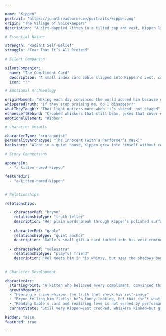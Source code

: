 ```yaml
---

name: "Kippen"  
portrait: "https://junothreadborne.me/portraits/kippen.png"
origin: "The Village of Voicekeepers"  
description: "A dirt-dappled kitten in a tilted cap and vest, Kippen lives as though the world were built to adore him. Compliments are his daily bread, and he beams as if joy were muscle memory. But when a single chime catches a deeper truth, he must learn that worth isn’t stitched in whiskers or hats—it’s found in being loved as himself."

# Essential Nature

strength: "Radiant Self-Belief"  
struggle: "Fear That It’s All Pretend"

# Silent Companion

silentCompanion:  
  name: "The Compliment Card"  
  description: "A small index card Gable slipped into Kippen’s vest, carrying the words: _‘You’re loved. That’s what matters.’_ It’s the one affirmation Kippen didn’t invent for himself, proof that joy can be real even when it isn’t performed."  
  icon: "🃏"

# Emotional Archaeology

originMoment: "Waking each day convinced the world adored him because no one had ever told him otherwise"  
whisperedTruth: "If they stop praising me, do I disappear?"  
whatTheyTaught: "That light matters more when it’s shared, not staged"  
echoesLeftBehind: "Crooked whiskers that still beam, jokes that cover doubt, moments where compliments become connection"  
emotionalElement: "Ribbon"

# Character Details

characterType: "protagonist"  
personalityArchetype: "The Innocent (with a Performer’s mask)"  
backstory: "Alone in a quiet house, Kippen grew into himself without correction, buoyed by the memory of someone who once adored him. The Village of Voicekeepers met him with endless compliments, and he wore them like armor. When one chime whispered a harsher truth, the illusion cracked. With Brynn’s honesty and Gable’s card, he begins to see that being loved isn’t the same as being perfect."

# Story Connections

appearsIn:
  - "a-kitten-named-kippen"  

featuredIn:  
  - "a-kitten-named-kippen"
    

# Relationships

relationships:

  - characterRef: "brynn"  
    relationshipType: "truth-teller"  
    description: "Her plain words break through Kippen’s polished surface, teaching him that love doesn’t depend on performance."
      
  - characterRef: "gable"  
    relationshipType: "quiet anchor"  
    description: "Gable’s small gift—a card tucked into his vest—reminds Kippen that he is more than the image he performs."
      
  - characterRef: "velesstra"  
    relationshipType: "playful friend"  
    description: "Vel meets him in his whimsy, but sees the shadows beneath it. Her telescope charm mirrors his search for perspective."
      

# Character Development

characterArc:  
  startingPoint: "A kitten who believed every compliment, convinced that was enough to be loved"  
  growthMoments:  
  - "Hearing a chime whisper the truth that shook his self-image"  
  - "Brynn telling him flatly: he’s funny-looking, but that isn’t what makes people happy"  
  - "Reading Gable’s card and realizing love is not earned by performance"  
  currentState: "Still very Kippen—vest crooked, whiskers kinked—but grounded by the knowledge that joy can be real without applause"

hidden: false  
featured: true

---
```

